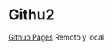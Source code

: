 # Githu2

[Github Pages](https://images.pexels.com/photos/11405127/pexels-photo-11405127.jpeg?auto=compress&cs=tinysrgb&dpr=2&h=750&w=1260)
Remoto y local
